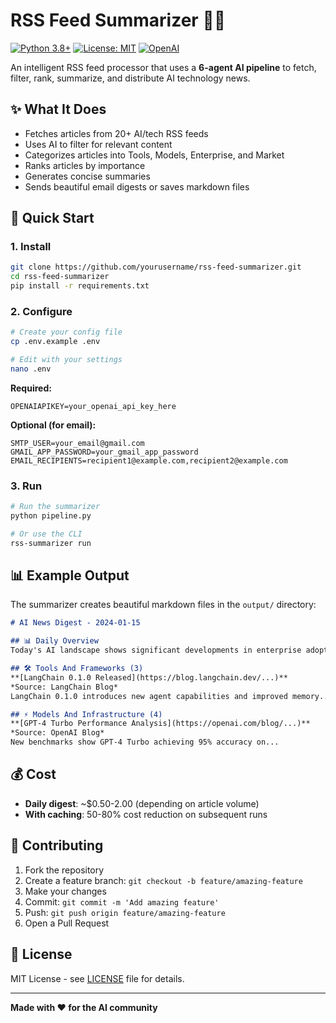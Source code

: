 # RSS Feed Summarizer 🤖📰

[![Python 3.8+](https://img.shields.io/badge/python-3.8+-blue.svg)](https://www.python.org/downloads/)
[![License: MIT](https://img.shields.io/badge/License-MIT-yellow.svg)](https://opensource.org/licenses/MIT)
[![OpenAI](https://img.shields.io/badge/OpenAI-GPT--4-green.svg)](https://openai.com/)

An intelligent RSS feed processor that uses a **6-agent AI pipeline** to fetch, filter, rank, summarize, and distribute AI technology news.

## ✨ What It Does

- Fetches articles from 20+ AI/tech RSS feeds
- Uses AI to filter for relevant content
- Categorizes articles into Tools, Models, Enterprise, and Market
- Ranks articles by importance
- Generates concise summaries
- Sends beautiful email digests or saves markdown files

## 🚀 Quick Start

### 1. Install

```bash
git clone https://github.com/yourusername/rss-feed-summarizer.git
cd rss-feed-summarizer
pip install -r requirements.txt
```

### 2. Configure

```bash
# Create your config file
cp .env.example .env

# Edit with your settings
nano .env
```

**Required:**
```env
OPENAIAPIKEY=your_openai_api_key_here
```

**Optional (for email):**
```env
SMTP_USER=your_email@gmail.com
GMAIL_APP_PASSWORD=your_gmail_app_password
EMAIL_RECIPIENTS=recipient1@example.com,recipient2@example.com
```

### 3. Run

```bash
# Run the summarizer
python pipeline.py

# Or use the CLI
rss-summarizer run
```

## 📊 Example Output

The summarizer creates beautiful markdown files in the `output/` directory:

```markdown
# AI News Digest - 2024-01-15

## 📊 Daily Overview
Today's AI landscape shows significant developments in enterprise adoption...

## 🛠️ Tools And Frameworks (3)
**[LangChain 0.1.0 Released](https://blog.langchain.dev/...)**
*Source: LangChain Blog*
LangChain 0.1.0 introduces new agent capabilities and improved memory...

## ⚡ Models And Infrastructure (4)
**[GPT-4 Turbo Performance Analysis](https://openai.com/blog/...)**
*Source: OpenAI Blog*
New benchmarks show GPT-4 Turbo achieving 95% accuracy on...
```

## 💰 Cost

- **Daily digest**: ~$0.50-2.00 (depending on article volume)
- **With caching**: 50-80% cost reduction on subsequent runs

## 🤝 Contributing

1. Fork the repository
2. Create a feature branch: `git checkout -b feature/amazing-feature`
3. Make your changes
4. Commit: `git commit -m 'Add amazing feature'`
5. Push: `git push origin feature/amazing-feature`
6. Open a Pull Request

## 📝 License

MIT License - see [LICENSE](LICENSE) file for details.

---

**Made with ❤️ for the AI community** 